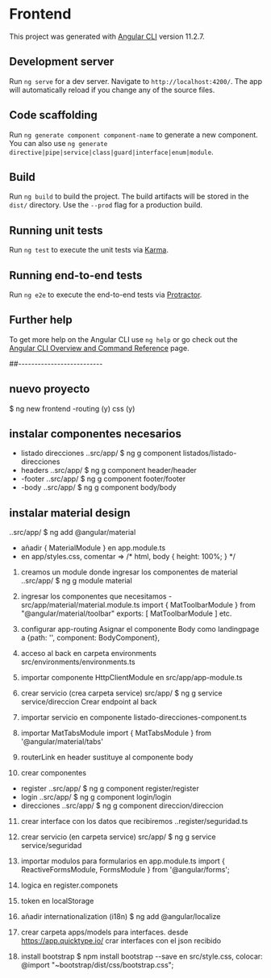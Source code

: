 # Frontend

This project was generated with [Angular CLI](https://github.com/angular/angular-cli) version 11.2.7.

## Development server

Run `ng serve` for a dev server. Navigate to `http://localhost:4200/`. The app will automatically reload if you change any of the source files.

## Code scaffolding

Run `ng generate component component-name` to generate a new component. You can also use `ng generate directive|pipe|service|class|guard|interface|enum|module`.

## Build

Run `ng build` to build the project. The build artifacts will be stored in the `dist/` directory. Use the `--prod` flag for a production build.

## Running unit tests

Run `ng test` to execute the unit tests via [Karma](https://karma-runner.github.io).

## Running end-to-end tests

Run `ng e2e` to execute the end-to-end tests via [Protractor](http://www.protractortest.org/).

## Further help

To get more help on the Angular CLI use `ng help` or go check out the [Angular CLI Overview and Command Reference](https://angular.io/cli) page.


##--------------------------
## nuevo proyecto
$ ng new frontend
-routing (y) css (y)

## instalar componentes necesarios
* listado direcciones
..src/app/ $ ng g component listados/listado-direcciones
* headers
..src/app/ $ ng g component header/header
* -footer
..src/app/ $ ng g component footer/footer
* -body
..src/app/ $ ng g component body/body

## instalar material design
..src/app/ $ ng add @angular/material
- añadir { MaterialModule } en app.module.ts
- en app/styles.css, comentar => /* html, body { height: 100%; } */

1. creamos un module donde ingresar los componentes de material
..src/app/ $ ng g module material

2. ingresar los componentes que necesitamos
-src/app/material/material.module.ts
import { MatToolbarModule } from "@angular/material/toolbar"
exports: [
    MatToolbarModule
  ]
etc.

3. configurar app-routing
Asignar el componente Body como landingpage a <routing-outlet>
    {path: '', component: BodyComponent},

4. acceso al back en carpeta environments
src/environments/environments.ts

5. importar componente HttpClientModule en 
src/app/app-module.ts

6. crear servicio (crea carpeta service)
src/app/ $ ng g service service/direccion
Crear endpoint al back

7. importar servicio en componente
listado-direcciones-component.ts

8. importar MatTabsModule
import { MatTabsModule } from '@angular/material/tabs'

9. routerLink en header
<router-outlet></router-outlet> sustituye al componente body

10. crear componentes
* register
..src/app/ $ ng g component register/register
* login
..src/app/ $ ng g component login/login
* direcciones
..src/app/ $ ng g component direccion/direccion

11. crear interface con los datos que recibiremos
..register/seguridad.ts

11. crear servicio (en carpeta service)
src/app/ $ ng g service service/seguridad

12. importar modulos para formularios en app.module.ts
import { ReactiveFormsModule, FormsModule } from '@angular/forms';

13. logica en register.componets
13. token en localStorage

14. añadir internationalization (i18n)
$ ng add @angular/localize

15. crear carpeta apps/models para interfaces.
desde https://app.quicktype.io/ crar interfaces con el json recibido

16. install bootstrap
$ npm install bootstrap --save
en src/style.css, colocar:
@import "~bootstrap/dist/css/bootstrap.css";


